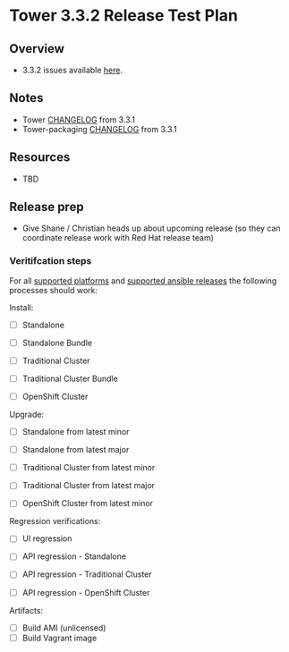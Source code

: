 # Tower 3.3.2 Release Test Plan

## Overview

* 3.3.2 issues available [here](https://github.com/ansible/tower/issues?q=is%3Aissue+milestone%3Arelease_3.3.2).


## Notes

* Tower [CHANGELOG](https://github.com/ansible/tower/compare/release_3.3.1...release_3.3.2) from 3.3.1
* Tower-packaging [CHANGELOG](https://github.com/ansible/tower-packaging/compare/release_3.3.1...release_3.3.2) from 3.3.1


## Resources

* TBD


## Release prep

- Give Shane / Christian heads up about upcoming release (so they can coordinate release work with Red Hat release team)


### Veritifcation steps

For all [supported platforms](https://docs.ansible.com/ansible-tower/3.3.0/html/installandreference/requirements_refguide.html) and [supported ansible releases](https://access.redhat.com/articles/3382771) the following processes should work:

Install:

  * [ ] Standalone
  * [ ] Standalone Bundle
  * [ ] Traditional Cluster
  * [ ] Traditional Cluster Bundle
  * [ ] OpenShift Cluster


Upgrade:

  * [ ] Standalone from latest minor
  * [ ] Standalone from latest major
  * [ ] Traditional Cluster from latest minor
  * [ ] Traditional Cluster from latest major
  * [ ] OpenShift Cluster from latest minor


Regression verifications:

  * [ ] UI regression
  * [ ] API regression - Standalone
  * [ ] API regression - Traditional Cluster
  * [ ] API regression - OpenShift Cluster


Artifacts:

  * [ ] Build AMI (unlicensed)
  * [ ] Build Vagrant image
